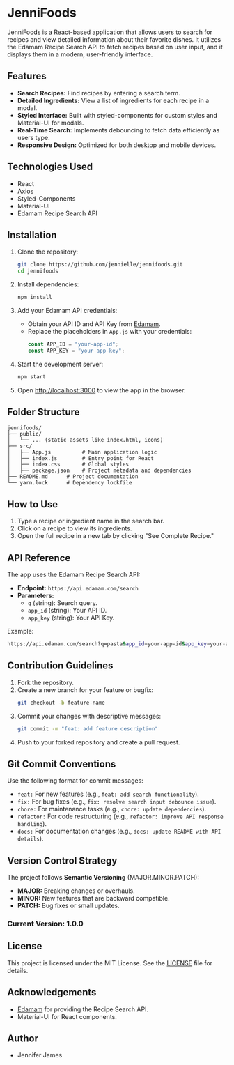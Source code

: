 # JenniFoods

JenniFoods is a React-based application that allows users to search for recipes and view detailed information about their favorite dishes. It utilizes the Edamam Recipe Search API to fetch recipes based on user input, and it displays them in a modern, user-friendly interface.

## Features

- **Search Recipes:** Find recipes by entering a search term.
- **Detailed Ingredients:** View a list of ingredients for each recipe in a modal.
- **Styled Interface:** Built with styled-components for custom styles and Material-UI for modals.
- **Real-Time Search:** Implements debouncing to fetch data efficiently as users type.
- **Responsive Design:** Optimized for both desktop and mobile devices.

## Technologies Used

- React
- Axios
- Styled-Components
- Material-UI
- Edamam Recipe Search API

## Installation

1. Clone the repository:
   ```bash
   git clone https://github.com/jennielle/jennifoods.git
   cd jennifoods
   ```

2. Install dependencies:
   ```bash
   npm install
   ```

3. Add your Edamam API credentials:
   - Obtain your API ID and API Key from [Edamam](https://developer.edamam.com/).
   - Replace the placeholders in `App.js` with your credentials:
     ```javascript
     const APP_ID = "your-app-id";
     const APP_KEY = "your-app-key";
     ```

4. Start the development server:
   ```bash
   npm start
   ```

5. Open [http://localhost:3000](http://localhost:3000) to view the app in the browser.

## Folder Structure

```
jennifoods/
├── public/
│   └── ... (static assets like index.html, icons)
├── src/
│   ├── App.js          # Main application logic
│   ├── index.js        # Entry point for React
│   ├── index.css       # Global styles
│   ├── package.json    # Project metadata and dependencies
├── README.md      # Project documentation
└── yarn.lock      # Dependency lockfile
```

## How to Use

1. Type a recipe or ingredient name in the search bar.
2. Click on a recipe to view its ingredients.
3. Open the full recipe in a new tab by clicking "See Complete Recipe."

## API Reference

The app uses the Edamam Recipe Search API:
- **Endpoint:** `https://api.edamam.com/search`
- **Parameters:**
  - `q` (string): Search query.
  - `app_id` (string): Your API ID.
  - `app_key` (string): Your API Key.

Example:
```bash
https://api.edamam.com/search?q=pasta&app_id=your-app-id&app_key=your-app-key
```

## Contribution Guidelines

1. Fork the repository.
2. Create a new branch for your feature or bugfix:
   ```bash
   git checkout -b feature-name
   ```
3. Commit your changes with descriptive messages:
   ```bash
   git commit -m "feat: add feature description"
   ```
4. Push to your forked repository and create a pull request.

## Git Commit Conventions

Use the following format for commit messages:

- `feat:` For new features (e.g., `feat: add search functionality`).
- `fix:` For bug fixes (e.g., `fix: resolve search input debounce issue`).
- `chore:` For maintenance tasks (e.g., `chore: update dependencies`).
- `refactor:` For code restructuring (e.g., `refactor: improve API response handling`).
- `docs:` For documentation changes (e.g., `docs: update README with API details`).

## Version Control Strategy

The project follows **Semantic Versioning** (MAJOR.MINOR.PATCH):

- **MAJOR:** Breaking changes or overhauls.
- **MINOR:** New features that are backward compatible.
- **PATCH:** Bug fixes or small updates.

### Current Version: 1.0.0

## License

This project is licensed under the MIT License. See the [LICENSE](LICENSE) file for details.

## Acknowledgements

- [Edamam](https://developer.edamam.com/) for providing the Recipe Search API.
- Material-UI for React components.

## Author

- Jennifer James

